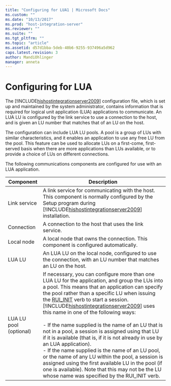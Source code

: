 ```yaml
---
title: "Configuring for LUA1 | Microsoft Docs"
ms.custom: ""
ms.date: "10/13/2017"
ms.prod: "host-integration-server"
ms.reviewer: ""
ms.suite: ""
ms.tgt_pltfrm: ""
ms.topic: "article"
ms.assetid: d57d1bba-5deb-40b6-9255-937496a5d962
caps.latest.revision: 3
author: MandiOhlinger
manager: anneta
---
```

# Configuring for LUA
The [!INCLUDE[hishostintegrationserver2009](../core/includes/hishostintegrationserver2009-md.md)] configuration file, which is set up and maintained by the system administrator, contains information that is required for logical unit application (LUA) applications to communicate. An LUA LU is configured by the link service to use a connection to the host, and is given an LU number that matches that of an LU on the host.  
  
 The configuration can include LUA LU pools. A pool is a group of LUs with similar characteristics, and it enables an application to use any free LU from the pool. This feature can be used to allocate LUs on a first-come, first-served basis when there are more applications than LUs available, or to provide a choice of LUs on different connections.  
  
 The following communications components are configured for use with an LUA application.  
  
|Component|Description|  
|---------------|-----------------|  
|Link service|A link service for communicating with the host. This component is normally configured by the Setup program during [!INCLUDE[hishostintegrationserver2009](../core/includes/hishostintegrationserver2009-md.md)] installation.|  
|Connection|A connection to the host that uses the link service.|  
|Local node|A local node that owns the connection. This component is configured automatically.|  
|LUA LU|An LUA LU on the local node, configured to use the connection, with an LU number that matches an LU on the host.|  
|LUA LU pool (optional)|If necessary, you can configure more than one LUA LU for the application, and group the LUs into a pool. This means that an application can specify the pool rather than a specific LU when issuing the [RUI_INIT](../Topic/RUI_INIT2.md) verb to start a session. [!INCLUDE[hishostintegrationserver2009](../core/includes/hishostintegrationserver2009-md.md)] uses this name in one of the following ways:<br /><br /> -   If the name supplied is the name of an LU that is not in a pool, a session is assigned using that LU if it is available (that is, if it is not already in use by an LUA application).<br />-   If the name supplied is the name of an LU pool, or the name of any LU within the pool, a session is assigned using the first available LU in the pool (if one is available). Note that this may not be the LU whose name was specified by the RUI_INIT verb.|